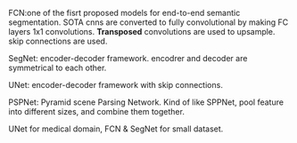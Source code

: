 FCN:one of the fisrt proposed models for end-to-end semantic segmentation. SOTA cnns are converted to fully convolutional by making FC layers 1x1 convolutions. **Transposed** convolutions are used to upsample. skip connections are used. 

SegNet: encoder-decoder framework. encodrer and decoder are symmetrical to each other. 

UNet: encoder-decoder framework with skip connections. 

PSPNet: Pyramid scene Parsing Network. Kind of like SPPNet, pool feature into different sizes, and combine them together. 


UNet for medical domain, FCN & SegNet for small dataset. 

